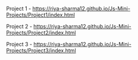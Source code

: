 Project 1 - https://riya-sharma12.github.io/Js-Mini-Projects/Project1/index.html






Project 2 - https://riya-sharma12.github.io/Js-Mini-Projects/Project2/index.html





Project 3 - https://riya-sharma12.github.io/Js-Mini-Projects/Project3/index.html
